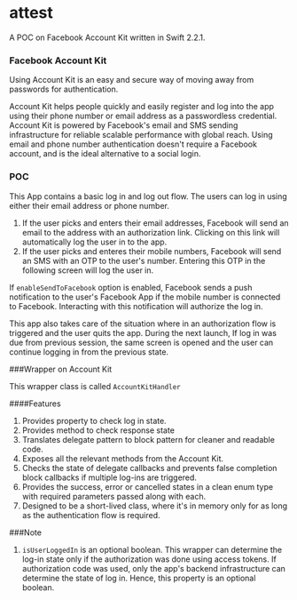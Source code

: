 # attest
A POC on Facebook Account Kit written in Swift 2.2.1.

### Facebook Account Kit

Using Account Kit is an easy and secure way of moving away from passwords for authentication.

Account Kit helps people quickly and easily register and log into the app using their phone number or email address as a passwordless credential. Account Kit is powered by Facebook's email and SMS sending infrastructure for reliable scalable performance with global reach. Using email and phone number authentication doesn't require a Facebook account, and is the ideal alternative to a social login.

### POC
This App contains a basic log in and log out flow. The users can log in using either their email address or phone number.

1. If the user picks and enters their email addresses, Facebook will send an email to the address with an authorization link. Clicking on this link will automatically log the user in to the app.
2. If the user picks and enteres their mobile numbers, Facebook will send an SMS with an OTP to the user's number. Entering this OTP in the following screen will log the user in.

If `enableSendToFacebook` option is enabled, Facebook sends a push notification to the user's Facebook App if the mobile number is connected to Facebook. Interacting with this notification will authorize the log in.

This app also takes care of the situation where in an authorization flow is triggered and the user quits the app. During the next launch, If log in was due from previous session, the same screen is opened and the user can continue logging in from the previous state.

###Wrapper on Account Kit

This wrapper class is called `AccountKitHandler`

####Features
1. Provides property to check log in state.
2. Provides method to check response state
3. Translates delegate pattern to block pattern for cleaner and readable code.
4. Exposes all the relevant methods from the Account Kit.
5. Checks the state of delegate callbacks and prevents false completion block callbacks if multiple log-ins are triggered.
6. Provides the success, error or cancelled states in a clean enum type with required parameters passed along with each.
7. Designed to be a short-lived class, where it's in memory only for as long as the authentication flow is required.


###Note
1. `isUserLoggedIn` is an optional boolean. This wrapper can determine the log-in state only if the authorization was done using access tokens. If authorization code was used, only the app's backend infrastructure can determine the state of log in. Hence, this property is an optional boolean.
